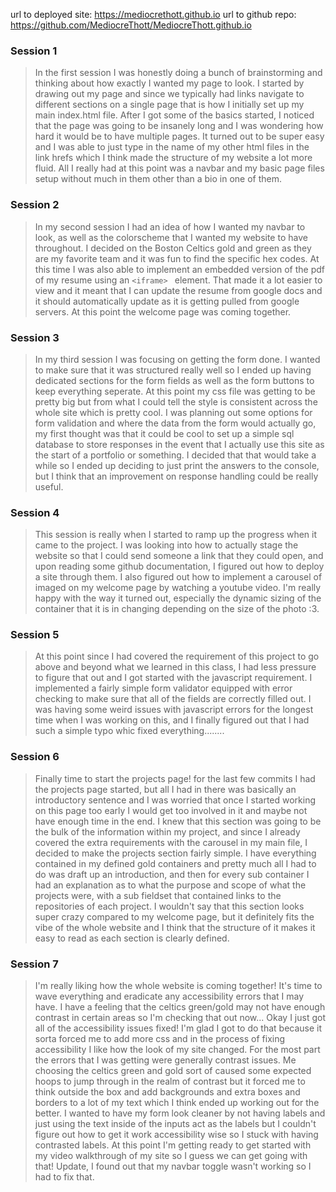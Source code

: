 url to deployed site: https://mediocrethott.github.io
url to github repo: https://github.com/MediocreThott/MediocreThott.github.io


### Session 1
>In the first session I was honestly doing a bunch of brainstorming and thinking about how exactly I wanted my page to look. I started by drawing out my page and since we typically had links navigate to different sections on a single page that is how I initially set up my main index.html file. After I got some of the basics started, I noticed that the page was going to be insanely long and I was wondering how hard it would be to have multiple pages. It turned out to be super easy and I was able to just type in the name of my other html files in the link hrefs which I think made the structure of my website a lot more fluid. All I really had at this point was a navbar and my basic page files setup without much in them other than a bio in one of them.

### Session 2
>In my second session I had an idea of how I wanted my navbar to look, as well as the colorscheme that I wanted my website to have throughout. I decided on the Boston Celtics gold and green as they are my favorite team and it was fun to find the specific hex codes. At this time I was also able to implement an embedded version of the pdf of my resume using an  ```<iframe> ``` element. That made it a lot easier to view and it meant that I can update the resume from google docs and it should automatically update as it is getting pulled from google servers. At this point the welcome page was coming together.

### Session 3
>In my third session I was focusing on getting the form done. I wanted to make sure that it was structured really well so I ended up having dedicated sections for the form fields as well as the form buttons to keep everything seperate. At this point my css file was getting to be pretty big but from what I could tell the style is consistent across the whole site which is pretty cool. I was planning out some options for form validation and where the data from the form would actually go, my first thought was that it could be cool to set up a simple sql database to store responses in the event that I actually use this site as the start of a portfolio or something. I decided that that would take a while so I ended up deciding to just print the answers to the console, but I think that an improvement on response handling could be really useful.

### Session 4
>This session is really when I started to ramp up the progress when it came to the project. I was looking into how to actually stage the website so that I could send someone a link that they could open, and upon reading some github documentation, I figured out how to deploy a site through them. I also figured out how to implement a carousel of imaged on my welcome page by watching a youtube video. I'm really happy with the way it turned out, especially the dynamic sizing of the container that it is in changing depending on the size of the photo :3. 

### Session 5
>At this point since I had covered the requirement of this project to go above and beyond what we learned in this class, I had less pressure to figure that out and I got started with the javascript requirement. I implemented a fairly simple form validator equipped with error checking to make sure that all of the fields are correctly filled out. I was having some weird issues with javascript errors for the longest time when I was working on this, and I finally figured out that I had such a simple typo whic fixed everything........

### Session 6
>Finally time to start the projects page! for the last few commits I had the projects page started, but all I had in there was basically an introductory sentence and I was worried that once I started working on this page too early I would get too involved in it and maybe not have enough time in the end. I knew that this section was going to be the bulk of the information within my project, and since I already covered the extra requirements with the carousel in my main file, I decided to make the projects section fairly simple. I have everything contained in my defined gold containers and pretty much all I had to do was draft up an introduction, and then for every sub container I had an explanation as to what the purpose and scope of what the projects were, with a sub fieldset that contained links to the repositories of each project. I wouldn't say that this section looks super crazy compared to my welcome page, but it definitely fits the vibe of the whole website and I think that the structure of it makes it easy to read as each section is clearly defined.

### Session 7
>I'm really liking how the whole website is coming together! It's time to wave everything and eradicate any accessibility errors that I may have. I have a feeling that the celtics green/gold may not have enough contrast in certain areas so I'm checking that out now... Okay I just got all of the accessibility issues fixed! I'm glad I got to do that because it sorta forced me to add more css and in the process of fixing accessibility I like how the look of my site changed. For the most part the errors that I was getting were generally contrast issues. Me choosing the celtics green and gold sort of caused some expected hoops to jump through in the realm of contrast but it forced me to think outside the box and add backgrounds and extra boxes and borders to a lot of my text which I think ended up working out for the better. I wanted to have my form look cleaner by not having labels and just using the text inside of the inputs act as the labels but I couldn't figure out how to get it work accessibility wise so I stuck with having contrasted labels. At this point I'm getting ready to get started with my video walkthrough of my site so I guess we can get going with that! Update, I found out that my navbar toggle wasn't working so I had to fix that.
